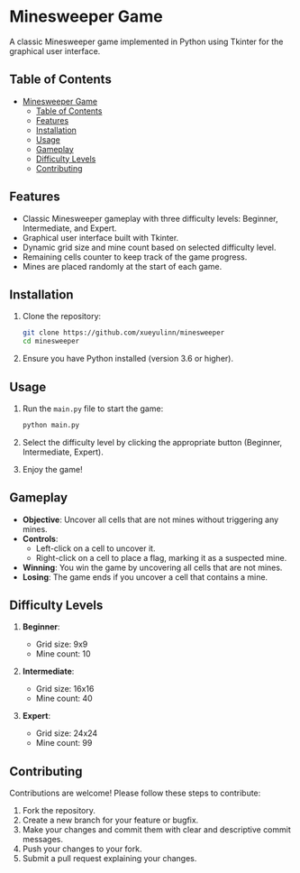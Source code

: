 # Minesweeper Game

A classic Minesweeper game implemented in Python using Tkinter for the graphical user interface.

## Table of Contents

- [Minesweeper Game](#minesweeper-game)
  - [Table of Contents](#table-of-contents)
  - [Features](#features)
  - [Installation](#installation)
  - [Usage](#usage)
  - [Gameplay](#gameplay)
  - [Difficulty Levels](#difficulty-levels)
  - [Contributing](#contributing)

## Features

- Classic Minesweeper gameplay with three difficulty levels: Beginner, Intermediate, and Expert.
- Graphical user interface built with Tkinter.
- Dynamic grid size and mine count based on selected difficulty level.
- Remaining cells counter to keep track of the game progress.
- Mines are placed randomly at the start of each game.

## Installation

1. Clone the repository:
    ```sh
    git clone https://github.com/xueyulinn/minesweeper
    cd minesweeper
    ```

2. Ensure you have Python installed (version 3.6 or higher).

## Usage

1. Run the `main.py` file to start the game:
    ```sh
    python main.py
    ```

2. Select the difficulty level by clicking the appropriate button (Beginner, Intermediate, Expert).

3. Enjoy the game!

## Gameplay

- **Objective**: Uncover all cells that are not mines without triggering any mines.
- **Controls**:
  - Left-click on a cell to uncover it.
  - Right-click on a cell to place a flag, marking it as a suspected mine.
- **Winning**: You win the game by uncovering all cells that are not mines.
- **Losing**: The game ends if you uncover a cell that contains a mine.

## Difficulty Levels

1. **Beginner**:
   - Grid size: 9x9
   - Mine count: 10

2. **Intermediate**:
   - Grid size: 16x16
   - Mine count: 40

3. **Expert**:
   - Grid size: 24x24
   - Mine count: 99

## Contributing

Contributions are welcome! Please follow these steps to contribute:

1. Fork the repository.
2. Create a new branch for your feature or bugfix.
3. Make your changes and commit them with clear and descriptive commit messages.
4. Push your changes to your fork.
5. Submit a pull request explaining your changes.


